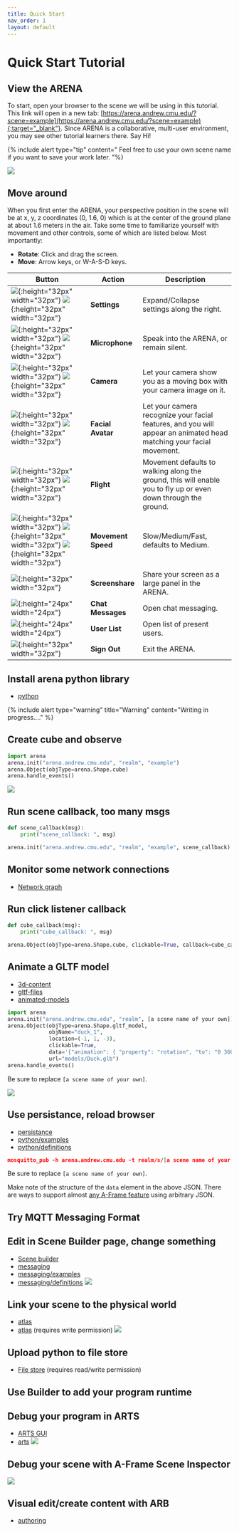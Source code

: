 ```yaml
---
title: Quick Start
nav_order: 1
layout: default
---
```


# Quick Start Tutorial

## View the ARENA
To start, open your browser to the scene we will be using in this tutorial. This link will open in a new tab: [https://arena.andrew.cmu.edu/?scene=example](https://arena.andrew.cmu.edu/?scene=example){:target="_blank"}. Since ARENA is a collaborative, multi-user environment, you may see other tutorial learners there. Say Hi! 



{% include alert type="tip" content="
Feel free to use your own scene name if you want to save your work later.
"%}

![](../assets/img/tutorial/scene.png)

## Move around

When you first enter the ARENA, your perspective position in the scene will be at x, y, z coordinates (0, 1.6, 0) which is at the center of the ground plane at about 1.6 meters in the air. Take some time to familiarize yourself with movement and other controls, some of which are listed below. Most importantly:
- **Rotate**: Click and drag the screen.
- **Move**: Arrow keys, or W-A-S-D keys.

| Button | Action | Description |
| ------ | ------ | ----------- |
| ![](../assets/img/icons/more.png){:height="32px" width="32px"} ![](../assets/img/icons/less.png){:height="32px" width="32px"} | **Settings** | Expand/Collapse settings along the right. |
| ![](../assets/img/icons/audio-on.png){:height="32px" width="32px"} ![](../assets/img/icons/audio-off.png){:height="32px" width="32px"} | **Microphone** | Speak into the ARENA, or remain silent. |
| ![](../assets/img/icons/video-on.png){:height="32px" width="32px"} ![](../assets/img/icons/video-off.png){:height="32px" width="32px"} | **Camera** | Let your camera show you as a moving box with your camera image on it.  |
| ![](../assets/img/icons/avatar3-on.png){:height="32px" width="32px"} ![](../assets/img/icons/avatar3-off.png){:height="32px" width="32px"} | **Facial Avatar** | Let your camera recognize your facial features, and you will appear an animated head matching your facial movement. |
| ![](../assets/img/icons/flying-on.png){:height="32px" width="32px"} ![](../assets/img/icons/flying-off.png){:height="32px" width="32px"} | **Flight** | Movement defaults to walking along the ground, this will enable you to fly up or even down through the ground. |
| ![](../assets/img/icons/speed-slow.png){:height="32px" width="32px"} ![](../assets/img/icons/speed-medium.png){:height="32px" width="32px"} ![](../assets/img/icons/speed-fast.png){:height="32px" width="32px"} | **Movement Speed** | Slow/Medium/Fast, defaults to Medium. |
| ![](../assets/img/icons/screen-on.png){:height="32px" width="32px"} | **Screenshare** | Share your screen as a large panel in the ARENA. |
| ![](../assets/img/icons/chat.png){:height="24px" width="24px"} | **Chat Messages** | Open chat messaging. |
| ![](../assets/img/icons/user-list.png){:height="24px" width="24px"} | **User List** | Open list of present users. |
| ![](../assets/img/icons/logout.png){:height="32px" width="32px"} | **Sign Out** | Exit the ARENA. |


## Install arena python library
- [python](python/)

{% include alert type="warning" title="Warning" content="Writing in progress...." %}

## Create cube and observe

```python
import arena
arena.init("arena.andrew.cmu.edu", "realm", "example")
arena.Object(objType=arena.Shape.cube)
arena.handle_events()
```

![](../assets/img/tutorial/cube.png)

## Run scene callback, too many msgs

```python
def scene_callback(msg):
    print("scene_callback: ", msg)

arena.init("arena.andrew.cmu.edu", "realm", "example", scene_callback)
```

## Monitor some network connections
- [Network graph](https://arena.andrew.cmu.edu/network/)

## Run click listener callback

```python
def cube_callback(msg):
    print("cube_callback: ", msg)

arena.Object(objType=arena.Shape.cube, clickable=True, callback=cube_callback)
```

## Animate a GLTF model
- [3d-content](3d-content/)
- [gltf-files](3d-content/gltf-files.html)
- [animated-models](3d-content/animated-models.html)

```python
import arena
arena.init("arena.andrew.cmu.edu", "realm", [a scene name of your own])
arena.Object(objType=arena.Shape.gltf_model,
             objName="duck_1",
             location=(-1, 1, -3),
             clickable=True,
             data='{"animation": { "property": "rotation", "to": "0 360 0", "loop": true, "dur": 10000}}',
             url="models/Duck.glb")
arena.handle_events()
```

Be sure to replace `[a scene name of your own]`.

![](../assets/img/tutorial/animate.png)

## Use persistance, reload browser
- [persistance](tools/persistance.html)
- [python/examples](python/examples.html)
- [python/definitions](python/definitions.html)

```json
mosquitto_pub -h arena.andrew.cmu.edu -t realm/s/[a scene name of your own]/duck_1 -m '{ "object_id" : "duck_1", "action": "update", "type": "object", "data": { "animation": { "property": "rotation", "to": "0 360 0", "loop": true, "dur": 10000 } }, "persist": true }'
```

Be sure to replace `[a scene name of your own]`.

Make note of the structure of the `data` element in the above JSON. There are ways to support almost [any A-Frame feature](developer/aframe.html) using arbitrary JSON.

## Try MQTT Messaging Format

## Edit in Scene Builder page, change something
- [Scene builder](https://arena.andrew.cmu.edu/build/)
- [messaging](messaging/)
- [messaging/examples](messaging/examples.html)
- [messaging/definitions](messaging/definitions.html)
![](../assets/img/tutorial/builder.png)

## Link your scene to the physical world
- [atlas](tools/atlas.html)
- [atlas](https://atlas.conix.io) (requires write permission)
![](../assets/img/tutorial/atlas.png)

## Upload python to file store
- [File store](https://arena.andrew.cmu.edu/storemng/) (requires read/write permission)

## Use Builder to add your program runtime

## Debug your program in ARTS
- [ARTS GUI](https://arena.andrew.cmu.edu/arts/)
- [arts](arts/)
![](../assets/img/tutorial/arts.png)

## Debug your scene with A-Frame Scene Inspector
![](../assets/img/tutorial/inspector.png)

## Visual edit/create content with ARB
- [authoring](tools/authoring.html)
